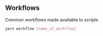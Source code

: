 ## Workflows

Common workflows made available to scripts

```sh
yarn workflow [name_of_workflow]
```